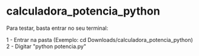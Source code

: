# calculadora_potencia_python

Para testar, basta entrar no seu terminal:<br>

1 - Entrar na pasta (Exemplo: cd Downloads/calculadora_potencia_python)<br>
2 - Digitar "python potencia.py"

